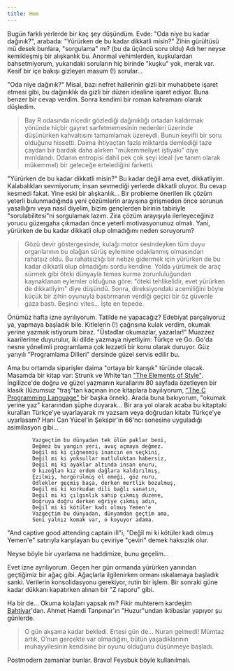```yaml
---
title: Hmm
---
```


Bugün farklı yerlerde bir kaç şey düşündüm. Evde: "Oda niye bu kadar dağınık?", arabada: "Yürürken de bu kadar dikkatli
misin?"  Zihin gürültüsü mü desek bunlara, "sorgulama" mı?  (bu da üçüncü soru oldu)  Adı her neyse kemikleşmiş bir
alışkanlık bu. Anormal vehimlerden, kuşkulardan bahsetmiyorum, yukarıdaki soruların hiç birinde "kuşku" yok, merak var.
Kesif bir içe bakışı gizleyen masum (!) sorular...

"Oda niye dağınık?"  Misal, bazı nefret hallerinin gizli bir muhabbete işaret etmesi gibi, bu dağınıklık da gizli bir
düzen idealine işaret ediyor. Buna benzer bir cevap verdim. Sonra kendimi bir roman kahramanı olarak düşledim.

> Bay R odasında nicedir gözlediği dağınıklığı ortadan kaldırmak yönünde hiçbir gayret sarfetmemesinin nedenleri
> üzerinde düşünürken kahvaltısını tamamlamak üzereydi. Bunun keyifli bir soru olduğunu hissetti. Daima ihtiyaçtan fazla
> miktarda demlediği taze çaydan bir bardak daha alırken "mükemmeliyet iştiyakı" diye mırıldandı. Odanın entropisi dahil
> pek çok şeyi ideal (ve tanım olarak mükemmel) bir geleceğe ertelediğini farketti.

"Yürürken de bu kadar dikkatli misin?"  Bu kadar değil ama evet, dikkatliyim. Kalabalıkları sevmiyorum; insan sevmediği
yerlerde dikkatli oluyor. Bu cevap kesmedi fakat. Yine eski bir alışkanlık... Bir probleme önerilen ilk çözüm yeterli
bulunmadığında yeni çözümlerin arayışına girişmeden önce sorunun yasallığını veya nasıl diyelim, bizim gençlerden
birinin tabiriyle "sorulabilitesi"ni sorgulamak lazım. Zira çözüm arayışıyla ilerleyeceğiniz yorucu güzergaha çıkmadan
önce yeterli motivasyonunuz olmalı. Yani, yürürken de bu kadar dikkatli olup olmadığımı neden soruyorum?

> Gözü devir göstergesinde, kulağı motor sesindeyken tüm duyu organlarının bu olağan sürüş eylemine odaklanmış
> olmasından rahatsız oldu. Bu rahatsızlığı bir nebze gidermek için yürürken de bu kadar dikkatli olup olmadığını sordu
> kendine. Yolda yürümek de araç sürmek gibi öteki dünyayla temas kurma zorunluluğundan kaynaklanan eylemler olduğuna
> göre: "öteki tehlikelidir, evet yürürken de dikkatliyim" diye düşündü. Sonra, direksiyondaki acemiliğini böyle küçük
> bir zihin oyunuyla bastırmanın verdiği geçici bir öz güvenle gaza bastı. Beşinci vites... İşte en tepede.

Önümüz hafta izne ayrılıyorum. Tatilde ne yapacağız?  Edebiyat parçalıyoruz ya, yapmaya başladık bile. Kitlelerin (!)
çağrısına kulak verdim, okumak yerine yazmak istiyorum biraz. "Üstadlar okumazlar, yazarlar!"  Muazzez kaarilerime
duyurulur, iki dilde yazmaya niyetliyim: Türkçe ve Go. Go'da nesne yönelimli programlama çok lezzetli bir konu olarak
duruyor. Güz yarıyılı "Programlama Dilleri" dersinde güzel servis edilir bu.

Ama bu ortamda siparişler daima "ortaya bir karışık" türünde olacak. Masamda bir kitap var: Strunk ve White'tan ["The
Elements of Style"](http://en.wikipedia.org/wiki/The_Elements_of_Style). İngilizce'de doğru ve güzel yazmanın
kurallarını 80 sayfada özetleyen bir klasik (lüzumsuz "traş"tan kaçınan ince kitaplara bayılıyorum, ["The C Programming
Language"](http://en.wikipedia.org/wiki/The_C_Programming_Language) bir başka örnek). Arada buna bakıyorum, "okumak
yerine yaz" kararından şüphe duyarak... Bir ara yol olarak acaba bu kitaptaki kuralları Türkçe'ye uyarlayarak mı yazsam
veya doğrudan kitabı Türkçe'ye uyarlasam?  Hani Can Yücel'in Şekspir'in 66'ncı sonesine uyguladığı asimilasyon gibi...

            Vazgeçtim bu dünyadan tek ölüm paklar beni,
            Değmez bu yangın yeri, avuç açmaya değmez.
            Değil mi ki çiğnenmiş inancın en seçkini,
            Değil mi ki yoksullar mutluluktan habersiz,
            Değil mi ki ayaklar altında insan onuru,
            O kızoğlan kız erdem dağlara kaldırılmış,
            Ezilmiş, horgörülmüş el emeği, göz nuru,
            Ödlekler geçmiş başa, derken mertlik bozulmuş,
            Değil mi ki korkudan dili bağlı sanatın,
            Değil mi ki çılgınlık sahip çıkmış düzene,
            Doğruya doğru derken eğriye çıkmış adın,
            Değil mi ki kötüler kadı olmuş Yemen'e
            Vazgeçtim bu dünyadan, dünyamdan geçtim ama,
            Seni yalnız komak var, o koyuyor adama.

"And captive good attending captain ill"i, "Değil mi ki kötüler kadı olmuş Yemen'e" satırıyla karşılayan bu çeviriye
"çeviri" demek haksızlık olur.

Neyse böyle bir uyarlama ne haddimize, bunu geçelim...

Evet izne ayrılıyorum. Geçen her gün ormanda yürürken yanından geçtiğimiz bir ağaç gibi. Ağaçlarla ilgilenirken ormanı
ıskalamaya başladık sanki. Verilerin konsolidasyonu gerekiyor, rutin bir işlem. Bir sonraki güne kadar dükkanı
kapatırken alınan bir "Z raporu" gibi.

Ha bir de... Okuma kolajları yapsak mı?  Fikir muhterem kardeşim [Bahtiyar](http://www.facebook.com/bsahaf)'dan. Ahmet
Hamdi Tanpınar'ın "Huzur"undan iktibaslar yapıyor şu günlerde.

> O gün akşama kadar bekledi. Ertesi gün de... Nuran gelmedi!  Mümtaz artık, O’nun gerçekte var olmadığını, bütün
> yaşadıklarının muhayyilesinin kendisine bir oyunu olduğunu düşünmeye başladı.

Postmodern zamanlar bunlar. Bravo!  Feysbuk böyle kullanılmalı.
